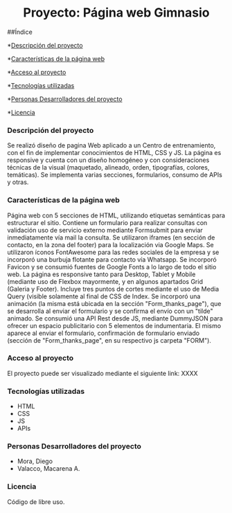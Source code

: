 <h1 align="center"> Proyecto: Página web Gimnasio</h1>

##Índice


*[Descripción del proyecto](#Descripción-del-proyecto)

*[Características de la página web](#Características-de-la-página-web)

*[Acceso al proyecto](#Acceso-al-proyecto)

*[Tecnologías utilizadas](#tecnologías-utilizadas)

*[Personas Desarrolladores del proyecto](#personas-Desarrolladores-del-proyecto)

*[Licencia](#licencia)




<h3>Descripción del proyecto</h3>

Se realizó diseño de pagina Web aplicado a un Centro de entrenamiento, con el fin de implementar conocimientos de HTML, CSS y JS. La página es responsive y cuenta con un diseño homogéneo y con consideraciones técnicas de la visual (maquetado, alineado, orden, tipografías, colores, temáticas). Se implementa varias secciones, formularios, consumo de APIs y otras.

<h3>Características de la página web</h3>

Página web con 5 secciones de HTML, utilizando etiquetas semánticas para estructurar el sitio. Contiene un formulario para realizar consultas con validación uso de servicio externo mediante Formsubmit para enviar inmediatamente vía mail la consulta.
Se utilizaron iframes (en sección de contacto, en la zona del footer) para la localización via Google Maps. 
Se utilizaron íconos FontAwesome para las redes sociales de la empresa y se incorporó una burbuja flotante para contacto vía Whatsapp.
Se incorporó Favicon y se consumió fuentes de Google Fonts a lo largo de todo el sitio web.
La página es responsive tanto para Desktop, Tablet y Mobile (mediante uso de Flexbox mayormente, y en algunos apartados Grid (Galeria y Footer). Incluye tres puntos de cortes mediante el uso de Media Query (visible solamente al final de CSS de Index.
Se incorporó una animación (la misma está ubicada en la sección "Form_thanks_page"), que se desarrolla al enviar el formulario y se confirma el envío con un "tilde" animado.
Se consumió una API Rest desde JS, mediante DummyJSON para ofrecer un espacio publicitario con 5 elementos de indumentaria. El mismo aparece al enviar el formulario, confirmación de formulario enviado (sección de "Form_thanks_page", en su respectivo js carpeta "FORM").

<h3>Acceso al proyecto</h3>

El proyecto puede ser visualizado mediante el siguiente link:
XXXX

<h3>Tecnologías utilizadas</h3>

<ul>
  <li>HTML</li>
  <li>CSS</li>
  <li>JS</li>
  <li>APIs</li>
</ul>

<h3>Personas Desarrolladores del proyecto</h3>

<ul>
  <li>Mora, Diego</li>
  <li>Valacco, Macarena A.</li>
  
</ul>

<h3>Licencia</h3>

Código de libre uso.
